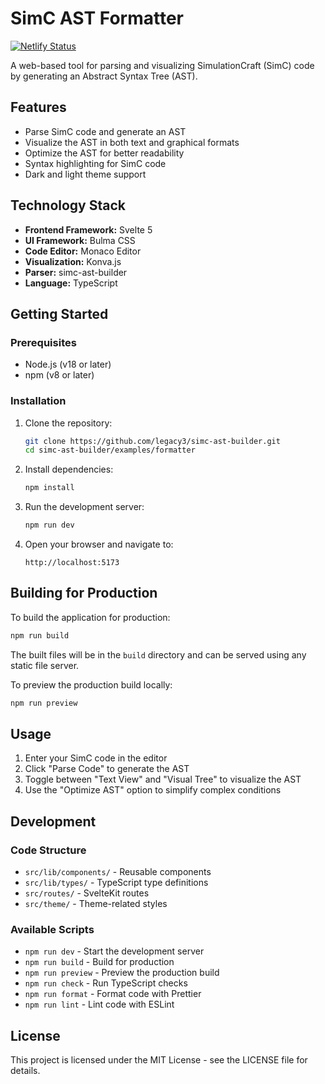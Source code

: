 # SimC AST Formatter

[![Netlify Status](https://api.netlify.com/api/v1/badges/673619bf-749f-4416-9a6e-49a768e990d1/deploy-status)](https://app.netlify.com/sites/simc-editor/deploys)

A web-based tool for parsing and visualizing SimulationCraft (SimC) code by generating an Abstract Syntax Tree (AST).

## Features

- Parse SimC code and generate an AST
- Visualize the AST in both text and graphical formats
- Optimize the AST for better readability
- Syntax highlighting for SimC code
- Dark and light theme support

## Technology Stack

- **Frontend Framework:** Svelte 5
- **UI Framework:** Bulma CSS
- **Code Editor:** Monaco Editor
- **Visualization:** Konva.js
- **Parser:** simc-ast-builder
- **Language:** TypeScript

## Getting Started

### Prerequisites

- Node.js (v18 or later)
- npm (v8 or later)

### Installation

1. Clone the repository:

   ```bash
   git clone https://github.com/legacy3/simc-ast-builder.git
   cd simc-ast-builder/examples/formatter
   ```

2. Install dependencies:

   ```bash
   npm install
   ```

3. Run the development server:

   ```bash
   npm run dev
   ```

4. Open your browser and navigate to:
   ```
   http://localhost:5173
   ```

## Building for Production

To build the application for production:

```bash
npm run build
```

The built files will be in the `build` directory and can be served using any static file server.

To preview the production build locally:

```bash
npm run preview
```

## Usage

1. Enter your SimC code in the editor
2. Click "Parse Code" to generate the AST
3. Toggle between "Text View" and "Visual Tree" to visualize the AST
4. Use the "Optimize AST" option to simplify complex conditions

## Development

### Code Structure

- `src/lib/components/` - Reusable components
- `src/lib/types/` - TypeScript type definitions
- `src/routes/` - SvelteKit routes
- `src/theme/` - Theme-related styles

### Available Scripts

- `npm run dev` - Start the development server
- `npm run build` - Build for production
- `npm run preview` - Preview the production build
- `npm run check` - Run TypeScript checks
- `npm run format` - Format code with Prettier
- `npm run lint` - Lint code with ESLint

## License

This project is licensed under the MIT License - see the LICENSE file for details.
